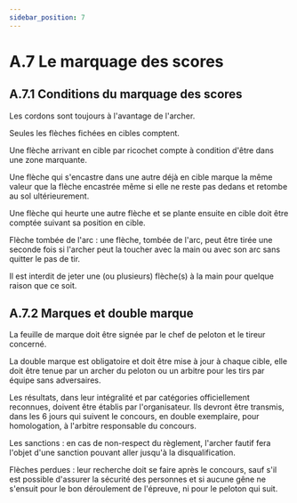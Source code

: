 ```yaml
---
sidebar_position: 7
---
```


# A.7 Le marquage des scores

## A.7.1 Conditions du marquage des scores

Les cordons sont toujours à l'avantage de l'archer.

Seules les flèches fichées en cibles comptent.

Une flèche arrivant en cible par ricochet compte à condition d'être dans une zone marquante.

Une flèche qui s'encastre dans une autre déjà en cible marque la même valeur que la flèche encastrée même si elle ne reste pas dedans et retombe au sol ultérieurement.

Une flèche qui heurte une autre flèche et se plante ensuite en cible doit être comptée suivant sa position en cible.

Flèche tombée de l'arc : une flèche, tombée de l'arc, peut être tirée une seconde fois si l'archer peut la toucher avec la main ou avec son arc sans quitter le pas de tir.

Il est interdit de jeter une (ou plusieurs) flèche(s) à la main pour quelque raison que ce soit.

## A.7.2 Marques et double marque

La feuille de marque doit être signée par le chef de peloton et le tireur concerné.

La double marque est obligatoire et doit être mise à jour à chaque cible, elle doit être tenue par un archer du peloton ou un arbitre pour les tirs par équipe sans adversaires.

Les résultats, dans leur intégralité et par catégories officiellement reconnues, doivent être établis par l'organisateur. Ils devront être transmis, dans les 6 jours qui suivent le concours, en double exemplaire, pour homologation, à l'arbitre responsable du concours.

Les sanctions : en cas de non-respect du règlement, l'archer fautif fera l'objet d'une sanction pouvant aller jusqu'à la disqualification.

Flèches perdues : leur recherche doit se faire après le concours, sauf s'il est possible d'assurer la sécurité des personnes et si aucune gêne ne s'ensuit pour le bon déroulement de l'épreuve, ni pour le peloton qui suit.
